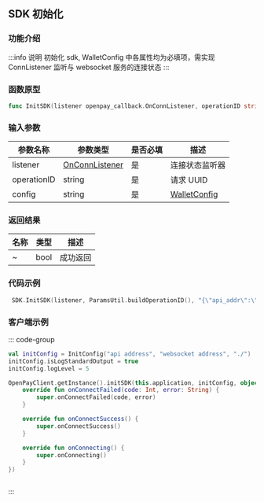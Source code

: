 ## SDK 初始化

### 功能介绍

:::info 说明
初始化 sdk, WalletConfig 中各属性均为必填项，需实现 ConnListener 监听与 websocket 服务的连接状态
:::

### 函数原型

```go showLineNumbers
func InitSDK(listener openpay_callback.OnConnListener, operationID string, config string) bool
```

### 输入参数

| 参数名称    | 参数类型                                           | 是否必填 | 描述                                           |
| ----------- | -------------------------------------------------- | -------- | ---------------------------------------------- |
| listener    | [OnConnListener](/client/listener/connListener.md) | 是       | 连接状态监听器                                 |
| operationID | string                                             | 是       | 请求 UUID                                      |
| config      | string                                             | 是       | [WalletConfig](/common/entity.md#walletconfig) |

### 返回结果

| 名称 | 类型 | 描述     |
| ---- | ---- | -------- |
| ~    | bool | 成功返回 |

### 代码示例

```go showLineNumbers
 SDK.InitSDK(listener, ParamsUtil.buildOperationID(), "{\"api_addr\":\"https://api\",\"ws_addr\":\"wss://api\",\"platform_id\":2,\"data_dir\":\"./\",\"log_level\":5,\"is_log_standard_output\":true,\"log_file_path\":\"./\"}")
```

### 客户端示例

::: code-group

```kotlin [Android]
val initConfig = InitConfig("api address", "websocket address", "./")
initConfig.isLogStandardOutput = true
initConfig.logLevel = 5

OpenPayClient.getInstance().initSDK(this.application, initConfig, object : OnConnListener {
    override fun onConnectFailed(code: Int, error: String) {
        super.onConnectFailed(code, error)
    }

    override fun onConnectSuccess() {
        super.onConnectSuccess()
    }

    override fun onConnecting() {
        super.onConnecting()
    }
})
```

```sh [Ios]
```

:::
